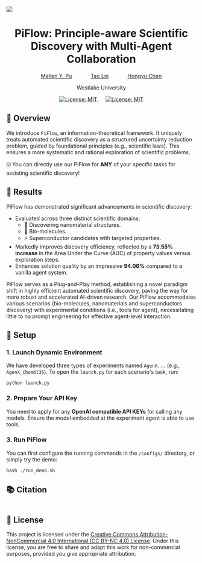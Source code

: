 <br>
<br>
<br>

<img src="assets/introduction.png">

<div align="center">
  <h1>
  PiFlow: Principle-aware Scientific Discovery with Multi-Agent Collaboration
</h1>
</div>


<div align="center">

[Mellen Y. Pu](https://dandelionym.github.io/)
&emsp;&emsp;&emsp;
[Tao Lin]()
&emsp;&emsp;&emsp;
[Hongyu Chen]()
 
Westlake University

</div>


<div align="center">
  <p>
    <a href="https://opensource.org/licenses/MIT">
      <img src="https://img.shields.io/badge/License-CC BY NC 4.0-yellow.svg" alt="License: MIT">
    </a>
    &emsp;
    <a href="https://opensource.org/licenses/MIT">
      <img src="https://img.shields.io/badge/AI4SD-Fully Adaptable & Generalizable-blue.svg" alt="License: MIT">
    </a>
  </p>
</div>

## 👋 Overview
We introduce `PiFlow`, an information-theoretical framework. It uniquely treats automated scientific discovery as a structured uncertainty reduction problem, guided by foundational principles (e.g., scientific laws). This ensures a more systematic and rational exploration of scientific problems.

:ballot_box_with_check: You can directly use our PiFlow for **ANY** of your specific tasks for assisting scientific discovery!


## 📃 Results
PiFlow has demonstrated significant advancements in scientific discovery:
* Evaluated across three distinct scientific domains:
    * 🔬 Discovering nanomaterial structures.
    * 🧬 Bio-molecules.
    * ⚡ Superconductor candidates with targeted properties.
* Markedly improves discovery efficiency, reflected by a **73.55% increase** in the Area Under the Curve (AUC) of property values versus exploration steps.
* Enhances solution quality by an impressive **94.06%** compared to a vanilla agent system.

PiFlow serves as a Plug-and-Play method, establishing a novel paradigm shift in highly efficient automated scientific discovery, paving the way for more robust and accelerated AI-driven research. Our PiFlow accommodates various scenarios (bio-molecules, nanomaterials and superconductors discovery) with experimental conditions (i.e., tools for agent), necessitating little to no prompt engineering for effective agent-level interaction.

## 🔧 Setup

### 1. Launch Dynamic Environment

We have developed three types of experiments named `AgenX...` (e.g., `AgenX_Chembl35`).
To open the `launch.py` for each scenario's task, run:

```shell
python launch.py
````

### 2. Prepare Your API Key

You need to apply for any **OpenAI compatible API KEYs** for calling any models. Ensure the model embedded at the experiment agent is able to use tools.


### 3. Run PiFlow

You can first configure the running commands in the `/configs/` directory, or simply try the demo:

```shell
bash ./run_demo.sh
```

## 📚 Citation
```bibtex

```


## 📄 License
This project is licensed under the [Creative Commons Attribution-NonCommercial 4.0 International (CC BY-NC 4.0) License](https://creativecommons.org/licenses/by-nc/4.0/). Under this license, you are free to share and adapt this work for non-commercial purposes, provided you give appropriate attribution.